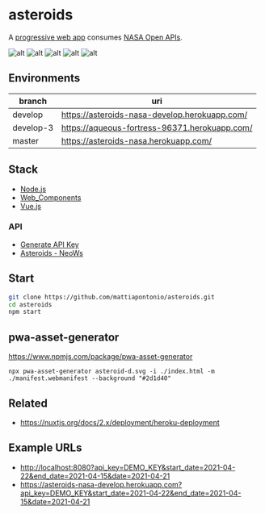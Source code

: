 # asteroids

A [progressive web app](https://developer.mozilla.org/en-US/docs/Web/Progressive_web_apps) consumes [NASA Open APIs](https://api.nasa.gov).

![alt](https://img.shields.io/github/issues/mattiapontonio/asteroids)
![alt](https://img.shields.io/github/forks/mattiapontonio/asteroids)
![alt](https://img.shields.io/github/stars/mattiapontonio/asteroids)
![alt](https://img.shields.io/github/license/mattiapontonio/asteroids)
![alt](https://img.shields.io/github/issues/mattiapontonio/asteroids)

## Environments

|branch|uri|
|-|-|
|develop|<https://asteroids-nasa-develop.herokuapp.com/>|
|develop-3|<https://aqueous-fortress-96371.herokuapp.com/>|
|master|<https://asteroids-nasa.herokuapp.com/>|

## Stack

- [Node.js](https://nodejs.org/en/)
- [Web_Components](https://developer.mozilla.org/it/docs/Web/Web_Components)
- [Vue.js](https://v3.vuejs.org/)

### API

- [Generate API Key](https://api.nasa.gov/#apidatagov_signup)
- [Asteroids - NeoWs](https://api.nasa.gov/#NeoWS)

## Start

```sh
git clone https://github.com/mattiapontonio/asteroids.git
cd asteroids
npm start
```

## pwa-asset-generator

<https://www.npmjs.com/package/pwa-asset-generator>

```shell
npx pwa-asset-generator asteroid-d.svg -i ./index.html -m ./manifest.webmanifest --background "#2d1d40"
```

## Related

- <https://nuxtjs.org/docs/2.x/deployment/heroku-deployment>

## Example URLs

- <http://localhost:8080?api_key=DEMO_KEY&start_date=2021-04-22&end_date=2021-04-15&date=2021-04-21>
- <https://asteroids-nasa-develop.herokuapp.com?api_key=DEMO_KEY&start_date=2021-04-22&end_date=2021-04-15&date=2021-04-21>
